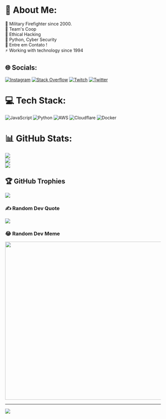 # 💫 About Me:
🔭 Military Firefighter since 2000.<br>👯 Team's Coop<br>🤝 Ethical Hacking<br>🌱 Python, Cyber Security<br>💬 Entre em Contato !<br>⚡ Working with technology since 1994


## 🌐 Socials:
[![Instagram](https://img.shields.io/badge/Instagram-%23E4405F.svg?logo=Instagram&logoColor=white)](https://instagram.com/duhduhfontana) [![Stack Overflow](https://img.shields.io/badge/-Stackoverflow-FE7A16?logo=stack-overflow&logoColor=white)](https://stackoverflow.com/users/duhfontana) [![Twitch](https://img.shields.io/badge/Twitch-%239146FF.svg?logo=Twitch&logoColor=white)](https://twitch.tv/duhduhfontana) [![Twitter](https://img.shields.io/badge/Twitter-%231DA1F2.svg?logo=Twitter&logoColor=white)](https://twitter.com/duhduhfontana) 

# 💻 Tech Stack:
![JavaScript](https://img.shields.io/badge/javascript-%23323330.svg?style=plastic&logo=javascript&logoColor=%23F7DF1E) ![Python](https://img.shields.io/badge/python-3670A0?style=plastic&logo=python&logoColor=ffdd54) ![AWS](https://img.shields.io/badge/AWS-%23FF9900.svg?style=plastic&logo=amazon-aws&logoColor=white) ![Cloudflare](https://img.shields.io/badge/Cloudflare-F38020?style=plastic&logo=Cloudflare&logoColor=white) ![Docker](https://img.shields.io/badge/docker-%230db7ed.svg?style=plastic&logo=docker&logoColor=white)
# 📊 GitHub Stats:
![](https://github-readme-stats.vercel.app/api?username=eduardofontana&theme=dark&hide_border=false&include_all_commits=false&count_private=false)<br/>
![](https://github-readme-streak-stats.herokuapp.com/?user=eduardofontana&theme=dark&hide_border=false)<br/>
![](https://github-readme-stats.vercel.app/api/top-langs/?username=eduardofontana&theme=dark&hide_border=false&include_all_commits=false&count_private=false&layout=compact)

## 🏆 GitHub Trophies
![](https://github-profile-trophy.vercel.app/?username=eduardofontana&theme=gruvbox&no-frame=false&no-bg=false&margin-w=4)

### ✍️ Random Dev Quote
![](https://quotes-github-readme.vercel.app/api?type=horizontal&theme=merko)

### 😂 Random Dev Meme
<img src="https://random-memer.herokuapp.com/" width="512px"/>

---
[![](https://visitcount.itsvg.in/api?id=eduardofontana&icon=0&color=0)](https://visitcount.itsvg.in)

<!-- Proudly created with GPRM ( https://gprm.itsvg.in ) -->
